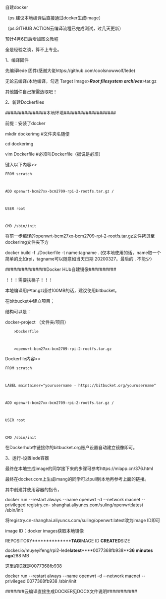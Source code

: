 自建docker 


（ps.建议本地编译后直接通过docker生成image）

（ps.GITHUB ACTION云编译流程已完成测试，过几天更新）

预计4月6日后增加图文教程


全是经验之谈，算不上专业。





1、编译固件



先编译lede 固件(感谢大佬https://github.com/coolsnowwolf/lede)



无论云编译/本地编译，勾选 Target Image>***Root filesystem archives***>tar.gz



其他插件自己按需选取吧！





2、新建Dockerfiles





###############本地环境###################



前提：安装了docker



mkdir dockerimg #文件夹名随便



cd dockerimg



vim Dockerfile  #必须叫Dockerfile（据说是必须）



键入以下内容>>



    FROM scratch



    ADD openwrt-bcm27xx-bcm2709-rpi-2-rootfs.tar.gz /



    USER root



    CMD /sbin/init



将前一步编译的openwrt-bcm27xx-bcm2709-rpi-2-rootfs.tar.gz文件拷贝至dockerimg文件夹下方



docker build -f ./Dockerfile -t name:tagname .   (仅本地使用的话，name取一个简单的比如rpi，tagname可以随意如当天日期
20200327。最后的 . 不能少）





###############Docker HUb自建镜像##########



！！！需要扶梯子！！！



本地编译用户tar.gz超过100MB的话，建议使用bitbucket。



在bitbucket中建立项目；



结构可以是：



docker-project                 （文件夹/项目）



        >Dockerfile



        >openwrt-bcm27xx-bcm2709-rpi-2-rootfs.tar.gz



Dockerfile内容>>



    FROM scratch



    LABEL maintainer="yourusername - https://bitbucket.org/yourusername"



    ADD openwrt-bcm27xx-bcm2709-rpi-2-rootfs.tar.gz /



    USER root



    CMD /sbin/init



在Dockerhub中链接你的bitbucket.org账户设置自动建立镜像即可。





3、运行-设置lede容器



最终在本地生成image的同学接下来的步骤可参考https://mlapp.cn/376.html



最终在docker.com上生成imang的同学可以pull到本地再参考上面的链接。



其中创建并使用容器的指令，



docker run --restart always --name openwrt -d --network macnet --privileged registry.cn-
shanghai.aliyuncs.com/suling/openwrt:latest /sbin/init



将registry.cn-shanghai.aliyuncs.com/suling/openwrt:latest改为image ID即可



image ID：docker images获取本地镜像



REPOSITORY********************************TAG******************IMAGE ID	************CREATED************SIZE



docker.io/muyeyifeng/rpi2-lede************latest****************0077368fb938********36 minutes ago******288 MB



这里的ID就是0077368fb938


docker run --restart always --name openwrt -d --network macnet --privileged 0077368fb938 /sbin/init





#######云编译直接生成DOCKER见DOCX文件说明###########
